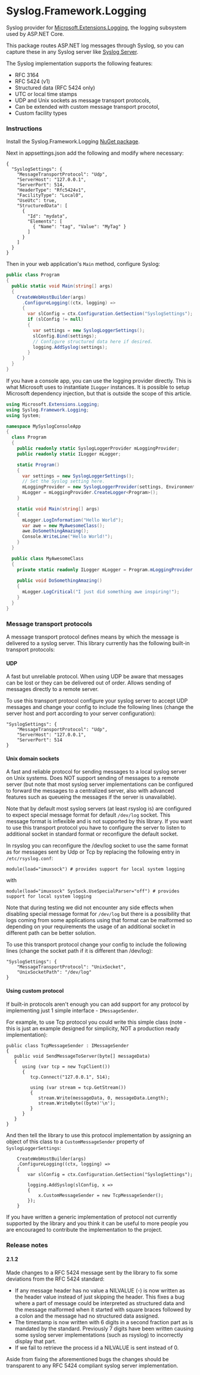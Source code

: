 # Syslog.Framework.Logging
Syslog provider for [Microsoft.Extensions.Logging](https://www.nuget.org/packages/Microsoft.Extensions.Logging), the logging subsystem used by ASP.NET Core.

This package routes ASP.NET log messages through Syslog, so you can capture these in any Syslog server like [Syslog Server](https://github.com/mguinness/syslogserver).

The Syslog implementation supports the following features:

 - RFC 3164
 - RFC 5424 (v1)
 - Structured data (RFC 5424 only)
 - UTC or local time stamps
 - UDP and Unix sockets as message transport protocols,
 - Can be extended with custom message transport procotol,
 - Custom facility types

### Instructions

Install the Syslog.Framework.Logging [NuGet package](https://www.nuget.org/packages/Syslog.Framework.Logging).

Next in appsettings.json add the following and modify where necessary:

    {
      "SyslogSettings": {
        "MessageTransportProtocol": "Udp",
        "ServerHost": "127.0.0.1",
        "ServerPort": 514,
        "HeaderType": "Rfc5424v1",
        "FacilityType": "Local0",
        "UseUtc": true,
        "StructuredData": [ 
          {
            "Id": "mydata",
            "Elements": [
              { "Name": "tag", "Value": "MyTag" }
            ]
          }
        ]
      }
    }

Then in your web application's `Main` method, configure Syslog:

```csharp
public class Program
{
  public static void Main(string[] args)
  {
    CreateWebHostBuilder(args)
      .ConfigureLogging((ctx, logging) =>
      {
        var slConfig = ctx.Configuration.GetSection("SyslogSettings");
        if (slConfig != null)
        {
          var settings = new SyslogLoggerSettings();
          slConfig.Bind(settings);
          // Configure structured data here if desired.
          logging.AddSyslog(settings);
        }
      }
  }
}
```

If you have a console app, you can use the logging provider directly. This is what Microsoft uses to instantiate `ILogger` instances. It is possible to setup Microsoft dependency injection, but that is outside the scope of this article.

```csharp
using Microsoft.Extensions.Logging;
using Syslog.Framework.Logging;
using System;

namespace MySyslogConsoleApp
{
  class Program
  {
    public readonly static SyslogLoggerProvider mLoggingProvider;
    public readonly static ILogger mLogger;

    static Program()
    {
      var settings = new SyslogLoggerSettings();
      // Set the Syslog setting here.
      mLoggingProvider = new SyslogLoggerProvider(settings, Environment.MachineName, Microsoft.Extensions.Logging.LogLevel.Debug);
      mLogger = mLoggingProvider.CreateLogger<Program>();
    }

    static void Main(string[] args)
    {
      mLogger.LogInformation("Hello World");
      var awe = new MyAwesomeClass();
      awe.DoSomethingAmazing();
      Console.WriteLine("Hello World!");
    }
  }

  public class MyAwesomeClass
  {
    private static readonly ILogger mLogger = Program.mLoggingProvider.CreateLogger<MyAwesomeClass>();
    
    public void DoSomethingAmazing()
    {
      mLogger.LogCritical("I just did something awe inspiring!");
    }
  }
}
```
### Message transport protocols
A message transport protocol defines means by which the message is delivered to a syslog server.
This library currently has the following built-in transport protocols:
#### UDP
A fast but unreliable protocol. When using UDP be aware that messages can be lost or they can be delivered out of order. Allows sending of messages directly to a remote server.

To use this transport protocol configure your syslog server to accept UDP messages and change your config to include the following lines (change the server host and port according to your server configuration):
```
"SyslogSettings": {
    "MessageTransportProtocol": "Udp",
    "ServerHost": "127.0.0.1",
    "ServerPort": 514
}
```
#### Unix domain sockets
A fast and reliable protocol for sending messages to a local syslog server on Unix systems. Does NOT support sending of messages to a remote server (but note that most syslog server implementations can be configured to forward the messages to a centralized server, also with advanced features such as queueing the messages if the server is unavailable). 

Note that by default most syslog servers (at least rsyslog is) are configured to expect special message format for default `/dev/log` socket. This message format is inflexible and is not supported by this library. If you want to use this transport protocol you have to configure the server to listen to additional socket in standard format or reconfigure the default socket. 

In rsyslog you can reconfigure the /dev/log socket to use the same format as for messages sent by Udp or Tcp by replacing the following entry in `/etc/rsyslog.conf`:

`module(load="imuxsock") # provides support for local system logging`

with

`module(load="imuxsock" SysSock.UseSpecialParser="off") # provides support for local system logging`

Note that during testing we did not encounter any side effects when disabling special message format for `/dev/log` but there is a possibility that logs coming from some applications using that format can be malformed so depending on your requirements the usage of an additional socket in different path can be better solution.

To use this transport protocol change your config to include the following lines (change the socket path if it is different than /dev/log):
```
"SyslogSettings": {
    "MessageTransportProtocol": "UnixSocket",
    "UnixSocketPath": "/dev/log"
}
```
#### Using custom protocol
If built-in protocols aren't enough you can add support for any protocol by implementing just 1 simple interface - `IMessageSender`.

For example, to use Tcp protocol you could write this simple class (note - this is just an example designed for simplicity, NOT a production ready implementation):
```
public class TcpMessageSender : IMessageSender
{
   public void SendMessageToServer(byte[] messageData)
   {
      using (var tcp = new TcpClient())
      {
         tcp.Connect("127.0.0.1", 514);
				
         using (var stream = tcp.GetStream())
         {
            stream.Write(messageData, 0, messageData.Length);
            stream.WriteByte((byte)'\n');
         }
      }
   }
}
```
And then tell the library to use this protocol implementation by assigning an object of this class to a `CustomMessageSender` property of `SyslogLoggerSettings`:
```
    CreateWebHostBuilder(args)
    .ConfigureLogging((ctx, logging) =>
    {
        var slConfig = ctx.Configuration.GetSection("SyslogSettings");
        
        logging.AddSyslog(slConfig, x =>
        {
            x.CustomMessageSender = new TcpMessageSender();
        });
    }
```
If you have written a generic implementation of protocol not currently supported by the library and you think it can be useful to more people you are encouraged to contribute the implementation to the project.

### Release notes
#### 2.1.2
Made changes to a RFC 5424 message sent by the library to fix some deviations from the RFC 5424 standard:
* If any message header has no value a NILVALUE (-) is now written as the header value instead of just skipping the header. This fixes a bug where a part of message could be interpreted as structured data and the message malformed when it started with square braces followed by a colon and the message had no structured data assigned.
* The timestamp is now written with 6 digits in a second fraction part as is mandated by the standard. Previously 7 digits have been written causing some syslog server implementations (such as rsyslog) to incorrectly display that part.
* If we fail to retrieve the process id a NILVALUE is sent instead of 0.

Aside from fixing the aforementioned bugs the changes should be transparent to any RFC 5424 compliant syslog server implementation.
